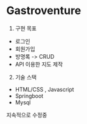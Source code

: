 # Gastroventure

1. 구현 목표<br>
- 로그인 
- 회원가입
- 방명록 -> CRUD
- API 이용한 지도 제작


2. 기술 스택<br>
- HTML/CSS , Javascript<br>
- Springboot<br>
- Mysql<br>

지속적으로 수정중
